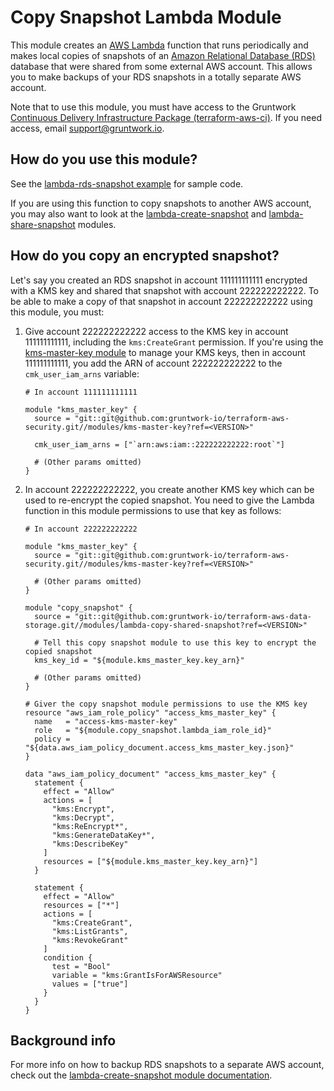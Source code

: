 # Copy Snapshot Lambda Module

This module creates an [AWS Lambda](https://aws.amazon.com/lambda/) function that runs periodically and makes local
copies of snapshots of an [Amazon Relational Database (RDS)](https://aws.amazon.com/rds/) database that were shared 
from some external AWS account. This allows you to make backups of your RDS snapshots in a totally separate AWS 
account.

Note that to use this module, you must have access to the Gruntwork [Continuous Delivery Infrastructure Package 
(terraform-aws-ci)](https://github.com/gruntwork-io/terraform-aws-ci). If you need access, email support@gruntwork.io.




## How do you use this module?

See the [lambda-rds-snapshot example](/examples/lambda-rds-snapshot) for sample code. 

If you are using this function to copy snapshots to another AWS account, you may also want to look at the 
[lambda-create-snapshot](/modules/lambda-create-snapshot) and 
[lambda-share-snapshot](/modules/lambda-share-snapshot) modules.



## How do you copy an encrypted snapshot?

Let's say you created an RDS  snapshot in account 111111111111 encrypted with a KMS key and shared that snapshot with 
account 222222222222. To be able to make a copy of that snapshot in account 222222222222 using this module, you must:

1. Give account 222222222222 access to the KMS key in account 111111111111, including the `kms:CreateGrant` permission. 
   If you're using the [kms-master-key module](https://github.com/gruntwork-io/terraform-aws-security/blob/master/modules/kms-master-key) 
   to manage your KMS keys, then in account 111111111111, you add the ARN of account 222222222222 to the 
   `cmk_user_iam_arns` variable:
   
    ```hcl
    # In account 111111111111
 
    module "kms_master_key" {
      source = "git::git@github.com:gruntwork-io/terraform-aws-security.git//modules/kms-master-key?ref=<VERSION>"

      cmk_user_iam_arns = ["`arn:aws:iam::222222222222:root`"]

      # (Other params omitted)
    }
    ```
   
1. In account 222222222222, you create another KMS key which can be used to re-encrypt the copied snapshot. You need
   to give the Lambda function in this module permissions to use that key as follows:
   
    ```hcl
    # In account 222222222222
 
    module "kms_master_key" {
      source = "git::git@github.com:gruntwork-io/terraform-aws-security.git//modules/kms-master-key?ref=<VERSION>"

      # (Other params omitted)
    }
     
    module "copy_snapshot" {
      source = "git::git@github.com:gruntwork-io/terraform-aws-data-storage.git//modules/lambda-copy-shared-snapshot?ref=<VERSION>"
      
      # Tell this copy snapshot module to use this key to encrypt the copied snapshot
      kms_key_id = "${module.kms_master_key.key_arn}"
   
      # (Other params omitted)
    }

    # Giver the copy snapshot module permissions to use the KMS key
    resource "aws_iam_role_policy" "access_kms_master_key" {
      name   = "access-kms-master-key"
      role   = "${module.copy_snapshot.lambda_iam_role_id}"
      policy = "${data.aws_iam_policy_document.access_kms_master_key.json}"
    }
    
    data "aws_iam_policy_document" "access_kms_master_key" {
      statement {
        effect = "Allow"
        actions = [
          "kms:Encrypt",
          "kms:Decrypt",
          "kms:ReEncrypt*",
          "kms:GenerateDataKey*",
          "kms:DescribeKey"
        ]
        resources = ["${module.kms_master_key.key_arn}"]
      }
    
      statement {
        effect = "Allow"
        resources = ["*"]
        actions = [
          "kms:CreateGrant",
          "kms:ListGrants",
          "kms:RevokeGrant"
        ]
        condition {
          test = "Bool"
          variable = "kms:GrantIsForAWSResource"
          values = ["true"]
        }
      }
    }
    ```  




## Background info

For more info on how to backup RDS snapshots to a separate AWS account, check out the [lambda-create-snapshot module
documentation](/modules/lambda-create-snapshot).